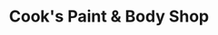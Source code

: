 ---
title: "Cook's Paint & Body Shop"
url: /pensacola/cooks-paint-and-body-shop/
shop: car repair
---